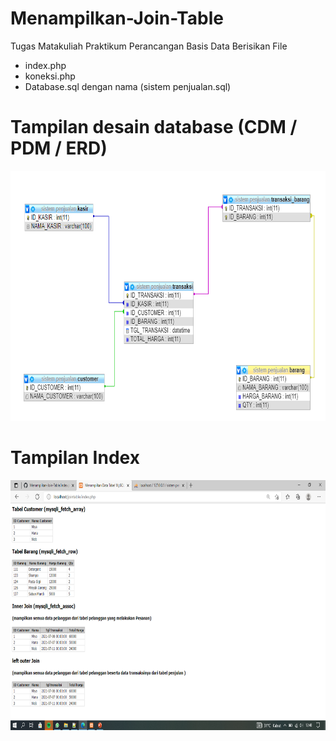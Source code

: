 # Menampilkan-Join-Table
Tugas Matakuliah Praktikum Perancangan Basis Data
 Berisikan File 
- index.php
- koneksi.php
- Database.sql dengan nama (sistem penjualan.sql)


# Tampilan desain database (CDM / PDM / ERD)
<img src="https://github.com/REgiyan/Menampilkan-Join-Table/blob/main/Screenshot%20(94).png"  width="600" height="400">


# Tampilan Index
<img src="https://github.com/REgiyan/Menampilkan-Join-Table/blob/main/Screenshot%20(95).png"  width="600" height="400">
